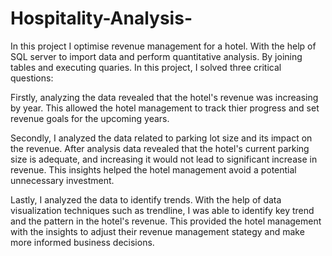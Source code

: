 # Hospitality-Analysis-
In this project I optimise revenue management for a hotel. With the help of SQL server to import data and perform quantitative analysis. By joining tables and executing quaries.
In this project, I solved three critical questions:

Firstly, analyzing the data revealed that the hotel's revenue was increasing by year. This allowed the hotel management to track thier progress and set revenue goals for the upcoming years.

Secondly, I analyzed the data related to parking lot size and its impact on the revenue. After analysis data revealed that the hotel's current parking size is adequate, and increasing it would not lead to significant increase in revenue. This insights helped the hotel management avoid a potential unnecessary investment.

Lastly, I analyzed the data to identify trends. With the help of data visualization techniques such as trendline, I was  able to identify key trend and the pattern in the hotel's revenue. This provided the hotel management with the insights to adjust their revenue management stategy and make more informed business decisions.
